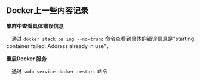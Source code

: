 ## Docker上一些内容记录

**集群中查看具体错误信息**

&emsp;通过 `docker stack ps ing --no-trunc` 命令查看到具体的错误信息是"starting container failed: Address already in use"，

**重启Docker 服务**

&emsp;通过 `sudo service docker restart` 命令